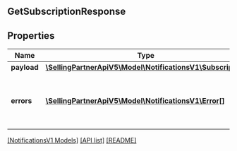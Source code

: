 ## GetSubscriptionResponse

## Properties

Name | Type | Description | Notes
------------ | ------------- | ------------- | -------------
**payload** | [**\SellingPartnerApiV5\Model\NotificationsV1\Subscription**](Subscription.md) |  | [optional]
**errors** | [**\SellingPartnerApiV5\Model\NotificationsV1\Error[]**](Error.md) | A list of error responses returned when a request is unsuccessful. | [optional]

[[NotificationsV1 Models]](../) [[API list]](../../Api) [[README]](../../../README.md)
